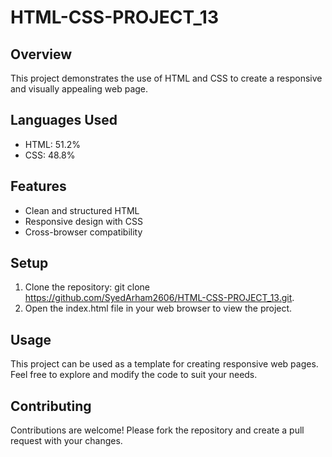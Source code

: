 # HTML-CSS-PROJECT_13

## Overview
This project demonstrates the use of HTML and CSS to create a responsive and visually appealing web page. 

## Languages Used
- HTML: 51.2%
- CSS: 48.8%

## Features
- Clean and structured HTML
- Responsive design with CSS
- Cross-browser compatibility

## Setup
1. Clone the repository:
    git clone https://github.com/SyedArham2606/HTML-CSS-PROJECT_13.git.
2. Open the index.html file in your web browser to view the project.

## Usage
This project can be used as a template for creating responsive web pages. Feel free to explore and modify the code to suit your needs.

## Contributing
Contributions are welcome! Please fork the repository and create a pull request with your changes.
